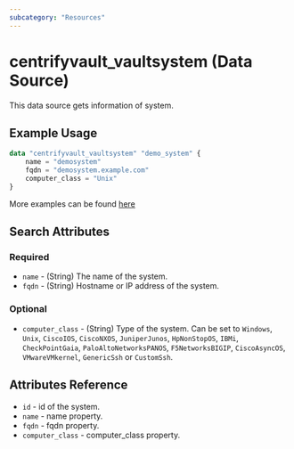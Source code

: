 ```yaml
---
subcategory: "Resources"
---
```


# centrifyvault_vaultsystem (Data Source)

This data source gets information of system.

## Example Usage

```terraform
data "centrifyvault_vaultsystem" "demo_system" {
    name = "demosystem"
    fqdn = "demosystem.example.com"
    computer_class = "Unix"
}
```

More examples can be found [here](https://github.com/marcozj/terraform-provider-centrifyvault/tree/main/examples/centrifyvault_vaultsystem)

## Search Attributes

### Required

- `name` - (String) The name of the system.
- `fqdn` - (String) Hostname or IP address of the system.

### Optional

- `computer_class` - (String) Type of the system. Can be set to `Windows`, `Unix`, `CiscoIOS`, `CiscoNXOS`, `JuniperJunos`, `HpNonStopOS`, `IBMi`, `CheckPointGaia`, `PaloAltoNetworksPANOS`, `F5NetworksBIGIP`, `CiscoAsyncOS`, `VMwareVMkernel`, `GenericSsh` or `CustomSsh`.

## Attributes Reference

- `id` - id of the system.
- `name` - name property.
- `fqdn` - fqdn property.
- `computer_class` - computer_class property.
